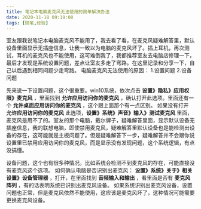 ```yaml
---
title: 笔记本电脑麦克风无法使用的简单解决办法
date: 2020-11-18 09:19:08
tags: [随笔,经验]
---
```

室友跟我说笔记本电脑麦克风不能用了，我去看了看，在麦克风疑难解答里，默认设备里面显示无插座信息，让我一致以为电脑的麦克风坏了。插上耳机，再次测试，耳机的麦克风也不能使用，这可难倒我了，我都推荐室友去电脑店修理一下，最后才发现是系统设置问题，差点让室友多走了弯路。在这里记录和分享一下，自己以后遇到相同问题少走弯路。<!--more-->
电脑麦克风无法使用的原因：
1.设置问题
2.设备问题

先来说一下设置问题，这个很重要。win10系统，依次点击 **设置》隐私》应用权限》麦克风** ，里面找到 **允许应用访问你的麦克风** ，确认打开此选项。里面还有一个 **允许桌面应用访问你的麦克风** ，这个跟上面那个有一点区别。
如果没有打开 **允许应用访问你的麦克风** 此选项，**设置》系统》声音》输入》测试麦克风** 里面，麦克风是用不了的。室友的那个电脑，戴尔牌子，疑难解答里面，显示默认设备无插座信息，我的联想电脑，即使禁用麦克风，疑难解答里默认设备也是能检测出设备的存在，这可能就是主板问题了。但是疑难解答下一步，疑难解答并不会跟你说设置里已禁用应用访问你的麦克风，而是显示没有发现问题，这个系统逻辑，有点没搞懂。

设备问题，这个也有很多种情况。比如系统会检测不到麦克风的存在，可能直接没有麦克风这个选项。
如何确认电脑是否识别出麦克风： **设置》系统》关于》相关设置》设备管理器** ，打开，在里面找到 **音频输入和输出** ，看里面是否有 **麦克风阵列** ，有的话表明系统已识别出麦克风设备。
如果系统识别出麦克风设备，设置问题也正常，但是麦克风依然不能使用，这应该是麦克风坏了，这种情况可能需要更换麦克风设备。